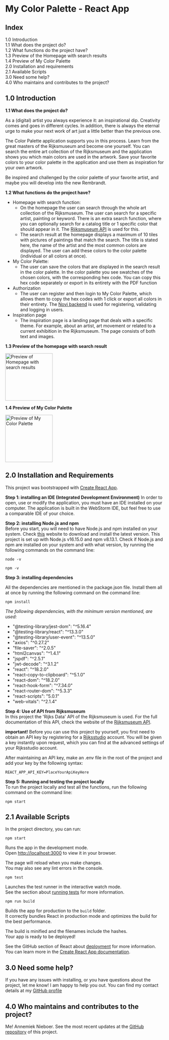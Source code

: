 # My Color Palette - React App


## Index

1.0 Introduction  
1.1 What does the project do?  
1.2 What functions do the project have?  
1.3 Preview of the Homepage with search results  
1.4 Preview of My Color Palette  
2.0 Installation and requirements  
2.1 Available Scripts  
3.0 Need some help?  
4.0 Who maintains and contributes to the project?

## 1.0 Introduction

**1.1 What does the project do?**

As a (digital) artist you always experience it: an inspirational dip. Creativity comes and goes in different cycles. In addition, there is always the eternal urge to make your next work of art just a little better than the previous one.

The Color Palette application supports you in this process. Learn from the great masters of the Rijksmuseum and become one yourself. You can search the entire art collection of the Rijksmuseum and the application shows you which main colors are used in the artwork. Save your favorite colors to your color palette in the application and use them as inspiration for your own artwork.

Be inspired and challenged by the color palette of your favorite artist, and maybe you will develop into the new Rembrandt.

**1.2 What functions do the project have?**

- Homepage with search function:
  - On the homepage the user can search through the whole art collection of the Rijksmuseum. The user can search for a specific artist, painting or keyword. There is an extra search function, where you can optionally search for a catalog title or 1 specific color that should appear in it. The [Rijksmuseum API](https://data.rijksmuseum.nl/object-metadata/api/) is used for this.
  - The search result at the homepage displays a maximum of 10 tiles with pictures of paintings that match the search. The title is stated here, the name of the artist and the most common colors are displayed. The user can add these colors to the color palette (individual or all colors at once).
- My Color Palette:
  - The user can save the colors that are displayed in the search result in the color palette. In the color palette you see swatches of the chosen colors, with the corresponding hex code. You can copy this hex code separately or export in its entirety with the PDF function
- Authorization
  - The user can register and then login to My Color Palette, which allows them to copy the hex codes with 1 click or export all colors in their entirety. The [Novi backend](https://github.com/hogeschoolnovi/novi-educational-backend-documentation) is used for registering, validating and logging in users.
- Inspiration page
  - The inspiration page is a landing page that deals with a specific theme. For example, about an artist, art movement or related to a current exhibition in the Rijksmuseum. The page consists of both text and images.

**1.3 Preview of the homepage with search result**

<img width="150" src="src/assets/img/Screenshot-Homepage-MyColorPalette.png" alt="Preview of Homepage with search results" title="Preview of Homepage"/>

**1.4 Preview of My Color Palette**

<img width="150" src="src/assets/img/Screenshot-Homepage-MyColorPalette-open.png" alt="Preview of My Color Palette" title="Preview of My Color Palette"/>

## 2.0 Installation and Requirements

This project was bootstrapped with [Create React App](https://github.com/facebook/create-react-app).

**Step 1: installing an IDE (Integrated Development Environment)**
In order to open, use or modify the application, you must have an IDE installed on your computer. The application is built in the WebStorm IDE, but feel free to use a comparable IDE of your choice.


**Step 2: installing Node.js and npm**  
Before you start, you will need to have Node.js and npm installed on your system. Check [this](https://nodejs.org/en/download/) website to download and install the latest version. This project is set up with Node.js v16.15.0 and npm v8.13.1. Check if Node.js and npm are installed on your system and with what version, by running the following commands on the command line:

`node -v
`

`npm -v
`

**Step 3: installing dependencies**  

All the dependencies are mentioned in the package.json file. Install them all at once by running the following command on the command line:

`npm install
`

_The following dependencies, with the minimum version mentioned, are used:_
- "@testing-library/jest-dom": "^5.16.4"
- "@testing-library/react": "^13.3.0"
- "@testing-library/user-event": "^13.5.0"
- "axios": "^0.27.2"
- "file-saver": "^2.0.5"
- "html2canvas": "^1.4.1"
- "jspdf": "^2.5.1"
- "jwt-decode": "^3.1.2"
- "react": "^18.2.0"
- "react-copy-to-clipboard": "^5.1.0"
- "react-dom": "^18.2.0"
- "react-hook-form": "^7.34.0"
- "react-router-dom": "^5.3.3"
- "react-scripts": "5.0.1"
- "web-vitals": "^2.1.4"

**Step 4: Use of API from Rijksmuseum**  
In this project the 'Rijks Data' API of the Rijksmuseum is used. For the full documentation of this API, check the website of the [Rijksmuseum API](https://data.rijksmuseum.nl/object-metadata/api/).

**important!** Before you can use this project by yourself, you first need to obtain an API key by registering for a [Rijksstudio](https://www.rijksmuseum.nl/en/rijksstudio) account. You will be given a key instantly upon request, which you can find at the advanced settings of your Rijksstudio account. 

After maintaining an API key, make an .env file in the root of the project and add your key by the following syntax:

`REACT_APP_API_KEY=PlaceYourApiKeyHere`

**Step 5: Running and testing the project locally**  
To run the project locally and test all the functions, run the following command on the command line:

`npm start
`

## 2.1 Available Scripts

In the project directory, you can run:

`npm start`

Runs the app in the development mode.\
Open [http://localhost:3000](http://localhost:3000) to view it in your browser.

The page will reload when you make changes.\
You may also see any lint errors in the console.

`npm test`

Launches the test runner in the interactive watch mode.\
See the section about [running tests](https://facebook.github.io/create-react-app/docs/running-tests) for more information.

`npm run build`

Builds the app for production to the `build` folder.\
It correctly bundles React in production mode and optimizes the build for the best performance.

The build is minified and the filenames include the hashes.\
Your app is ready to be deployed!

See the GitHub section of React about [deployment](https://facebook.github.io/create-react-app/docs/deployment) for more information. You can learn more in the [Create React App documentation](https://facebook.github.io/create-react-app/docs/getting-started).

## 3.0 Need some help?

If you have any issues with installing, or you have questions about the project, let me know! I am happy to help you out. You can find my contact details at my [GitHub profile](https://github.com/AnnemiekNieboer/)

4.0 Who maintains and contributes to the project?
-----------------------------
Me! Annemiek Nieboer. See the most recent updates at the [GitHub repository](https://github.com/AnnemiekNieboer/frontend-react-eindopdracht-color-palette/tree/feature/assignment) of this project.